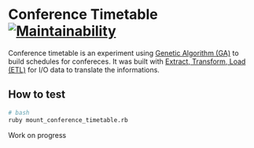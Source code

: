 # Conference Timetable [![Maintainability](https://api.codeclimate.com/v1/badges/a99a88d28ad37a79dbf6/maintainability)](https://codeclimate.com/github/codeclimate/codeclimate/maintainability)

Conference timetable is an experiment using [Genetic Algorithm (GA)](https://en.wikipedia.org/wiki/Genetic_algorithm) to build schedules for confereces. It was built with [Extract, Transform, Load (ETL)](https://en.wikipedia.org/wiki/Extract,_transform,_load) for I/O data to translate the informations.

## How to test

```bash
# bash
ruby mount_conference_timetable.rb
```

Work on progress
